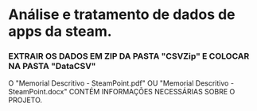 <h1>Análise e tratamento de dados de apps da steam.</h1>

<h3>EXTRAIR OS DADOS EM ZIP DA PASTA "CSVZip" E COLOCAR NA PASTA "DataCSV"</h3>

O "Memorial Descritivo - SteamPoint.pdf" OU "Memorial Descritivo - SteamPoint.docx" CONTÉM INFORMAÇÕES NECESSÁRIAS SOBRE O PROJETO.
